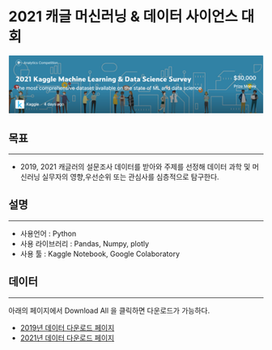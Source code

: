 # 2021 캐글 머신러닝 & 데이터 사이언스 대회

![](img/Kaggle_survey_2021.png) 

## 목표 

---
 - 2019, 2021 캐글러의 설문조사 데이터를 받아와 주제를 선정해 데이터 과학 및 머신러닝 실무자의 영향,우선순위 또는 관심사를 심층적으로 탐구한다.

## 설명

---
- 사용언어 : Python
- 사용 라이브러리 : Pandas, Numpy, plotly
- 사용 툴 : Kaggle Notebook, Google Colaboratory

## 데이터

---

 아래의 페이지에서 Download All 을 클릭하면 다운로드가 가능하다.

 - [2019년 데이터 다운로드 페이지](https://www.kaggle.com/c/kaggle-survey-2019/data)
 - [2021년 데이터 다운로드 페이지](https://www.kaggle.com/c/kaggle-survey-2021/data)





